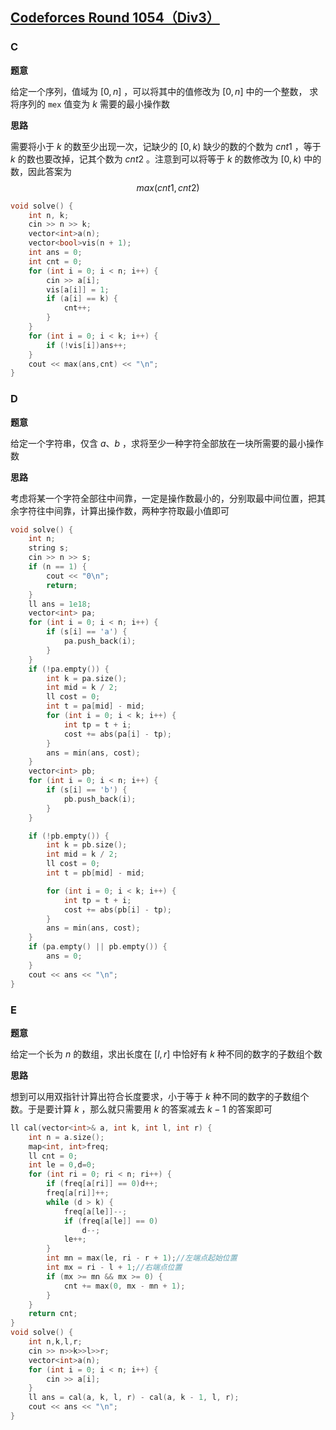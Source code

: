 ## [Codeforces Round 1054（Div3）](https://codeforces.com/contest/2149)

### C

**题意**

给定一个序列，值域为 $[0,n]$ ，可以将其中的值修改为 $[0,n]$ 中的一个整数， 求将序列的 `mex` 值变为 $k$ 需要的最小操作数

**思路**

需要将小于 $k$ 的数至少出现一次，记缺少的 $[0,k)$ 缺少的数的个数为 $cnt1$ ，等于 $k$ 的数也要改掉，记其个数为 $cnt2$ 。注意到可以将等于 $k$ 的数修改为 $[0,k)$ 中的数，因此答案为
$$
max(cnt1,cnt2)
$$

~~~c++
void solve() {
	int n, k;
	cin >> n >> k;
	vector<int>a(n);
	vector<bool>vis(n + 1);
	int ans = 0;
	int cnt = 0;
	for (int i = 0; i < n; i++) {
		cin >> a[i];
		vis[a[i]] = 1;
		if (a[i] == k) {
			cnt++;
		}
	}
	for (int i = 0; i < k; i++) {
		if (!vis[i])ans++;
	}
	cout << max(ans,cnt) << "\n";
}
~~~

### D

**题意**

给定一个字符串，仅含 $a、b$ ，求将至少一种字符全部放在一块所需要的最小操作数

**思路**

考虑将某一个字符全部往中间靠，一定是操作数最小的，分别取最中间位置，把其余字符往中间靠，计算出操作数，两种字符取最小值即可

~~~c++
void solve() {
    int n;
    string s;
    cin >> n >> s;
    if (n == 1) {
        cout << "0\n";
        return;
    }
    ll ans = 1e18;
    vector<int> pa;
    for (int i = 0; i < n; i++) {
        if (s[i] == 'a') {
            pa.push_back(i);
        }
    }
    if (!pa.empty()) {
        int k = pa.size();
        int mid = k / 2;
        ll cost = 0;
        int t = pa[mid] - mid;
        for (int i = 0; i < k; i++) {
            int tp = t + i;
            cost += abs(pa[i] - tp);
        }
        ans = min(ans, cost);
    }
    vector<int> pb;
    for (int i = 0; i < n; i++) {
        if (s[i] == 'b') {
            pb.push_back(i);
        }
    }

    if (!pb.empty()) {
        int k = pb.size();
        int mid = k / 2;
        ll cost = 0;
        int t = pb[mid] - mid;

        for (int i = 0; i < k; i++) {
            int tp = t + i;
            cost += abs(pb[i] - tp);
        }
        ans = min(ans, cost);
    }
    if (pa.empty() || pb.empty()) {
        ans = 0;
    }
    cout << ans << "\n";
}
~~~

### E

**题意**

给定一个长为 $n$ 的数组，求出长度在 $[l,r]$ 中恰好有 $k$ 种不同的数字的子数组个数

**思路**

想到可以用双指针计算出符合长度要求，小于等于 $k$ 种不同的数字的子数组个数。于是要计算 $k$ ，那么就只需要用 $k$ 的答案减去 $k-1$ 的答案即可

~~~c++
ll cal(vector<int>& a, int k, int l, int r) {
    int n = a.size();
    map<int, int>freq;
    ll cnt = 0;
    int le = 0,d=0;
    for (int ri = 0; ri < n; ri++) {
        if (freq[a[ri]] == 0)d++;
        freq[a[ri]]++;
        while (d > k) {
            freq[a[le]]--;
            if (freq[a[le]] == 0)
                d--;
            le++;
        }
        int mn = max(le, ri - r + 1);//左端点起始位置
        int mx = ri - l + 1;//右端点位置
        if (mx >= mn && mx >= 0) {
            cnt += max(0, mx - mn + 1);
        }
    }
    return cnt;
}
void solve() {
    int n,k,l,r;
    cin >> n>>k>>l>>r;
    vector<int>a(n);
    for (int i = 0; i < n; i++) {
        cin >> a[i];
    }
    ll ans = cal(a, k, l, r) - cal(a, k - 1, l, r);
    cout << ans << "\n";
}
~~~



